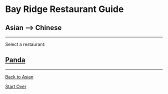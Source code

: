 # Bay Ridge Restaurant Guide
## Asian --> Chinese
---
Select a restaurant:
## [Panda](https://www.pandabrooklyn.com/)
---
[Back to Asian](asian.md)

[Start Over](../asian/asian.md)

